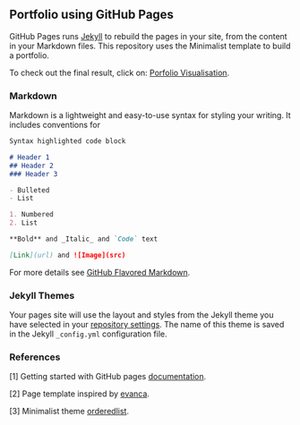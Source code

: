 ## Portfolio using GitHub Pages

GitHub Pages runs [Jekyll](https://jekyllrb.com/) to rebuild the pages in your site, from the content in your Markdown files.
This repository uses the Minimalist template to build a portfolio.

To check out the final result, click on: [Porfolio Visualisation](https://pnietomartin.github.io).

### Markdown

Markdown is a lightweight and easy-to-use syntax for styling your writing. It includes conventions for

```markdown
Syntax highlighted code block

# Header 1
## Header 2
### Header 3

- Bulleted
- List

1. Numbered
2. List

**Bold** and _Italic_ and `Code` text

[Link](url) and ![Image](src)
```

For more details see [GitHub Flavored Markdown](https://guides.github.com/features/mastering-markdown/).

### Jekyll Themes

Your pages site will use the layout and styles from the Jekyll theme you have selected in your [repository settings](https://github.com/pNietoMartin/portfolio/settings). The name of this theme is saved in the Jekyll `_config.yml` configuration file.

### References
[1] Getting started with GitHub pages [documentation](https://help.github.com/categories/github-pages-basics/).

[2] Page template inspired by [evanca](https://github.com/evanca).

[3] Minimalist theme [orderedlist](https://github.com/orderedlist).
